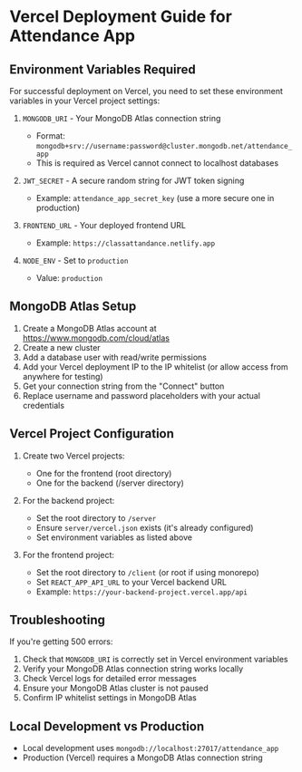 # Vercel Deployment Guide for Attendance App

## Environment Variables Required

For successful deployment on Vercel, you need to set these environment variables in your Vercel project settings:

1. `MONGODB_URI` - Your MongoDB Atlas connection string
   - Format: `mongodb+srv://username:password@cluster.mongodb.net/attendance_app`
   - This is required as Vercel cannot connect to localhost databases

2. `JWT_SECRET` - A secure random string for JWT token signing
   - Example: `attendance_app_secret_key` (use a more secure one in production)

3. `FRONTEND_URL` - Your deployed frontend URL
   - Example: `https://classattandance.netlify.app`

4. `NODE_ENV` - Set to `production`
   - Value: `production`

## MongoDB Atlas Setup

1. Create a MongoDB Atlas account at https://www.mongodb.com/cloud/atlas
2. Create a new cluster
3. Add a database user with read/write permissions
4. Add your Vercel deployment IP to the IP whitelist (or allow access from anywhere for testing)
5. Get your connection string from the "Connect" button
6. Replace username and password placeholders with your actual credentials

## Vercel Project Configuration

1. Create two Vercel projects:
   - One for the frontend (root directory)
   - One for the backend (/server directory)

2. For the backend project:
   - Set the root directory to `/server`
   - Ensure `server/vercel.json` exists (it's already configured)
   - Set environment variables as listed above

3. For the frontend project:
   - Set the root directory to `/client` (or root if using monorepo)
   - Set `REACT_APP_API_URL` to your Vercel backend URL
   - Example: `https://your-backend-project.vercel.app/api`

## Troubleshooting

If you're getting 500 errors:

1. Check that `MONGODB_URI` is correctly set in Vercel environment variables
2. Verify your MongoDB Atlas connection string works locally
3. Check Vercel logs for detailed error messages
4. Ensure your MongoDB Atlas cluster is not paused
5. Confirm IP whitelist settings in MongoDB Atlas

## Local Development vs Production

- Local development uses `mongodb://localhost:27017/attendance_app`
- Production (Vercel) requires a MongoDB Atlas connection string